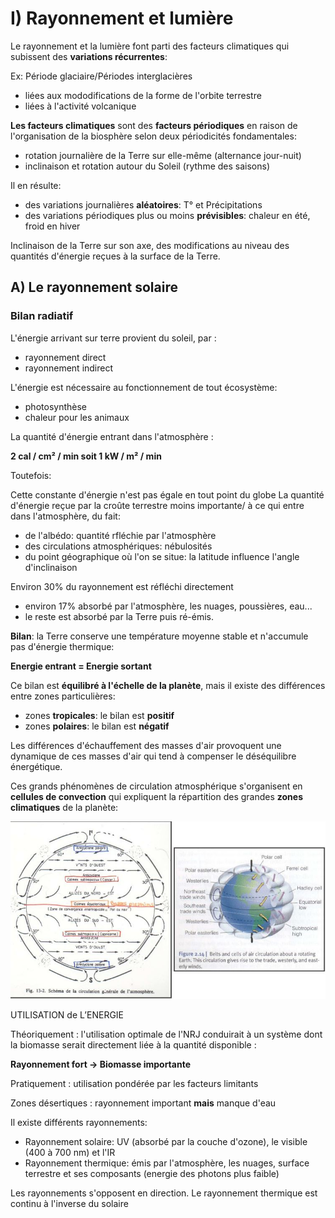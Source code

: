 # I) Rayonnement et lumière

Le rayonnement et la lumière font parti des facteurs climatiques qui subissent des **variations récurrentes**:

Ex: Période glaciaire/Périodes interglacières

* liées aux mododifications de la forme de l'orbite terrestre
* liées à l'activité volcanique

**Les facteurs climatiques** sont des **facteurs périodiques** en raison de l'organisation de la biosphère selon deux périodicités fondamentales:

* rotation journalière de la Terre sur elle-même (alternance jour-nuit)
* inclinaison et rotation autour du Soleil (rythme des saisons)

Il en résulte:

* des variations journalières **aléatoires**: T° et Précipitations
* des variations périodiques plus ou moins **prévisibles**: chaleur en été, froid en hiver

Inclinaison de la Terre sur son axe, des modifications au niveau des quantités d'énergie reçues à la surface de la Terre.

## A) Le rayonnement solaire

### Bilan radiatif

L'énergie arrivant sur terre provient du soleil, par :

* rayonnement direct
* rayonnement indirect

L'énergie est nécessaire au fonctionnement de tout écosystème:

* photosynthèse
* chaleur pour les animaux

La quantité d'énergie entrant dans l'atmosphère :

**2 cal / cm² / min soit 1 kW / m² / min**

Toutefois:

Cette constante d'énergie n'est pas égale en tout point du globe
La quantité d'énergie reçue par la croûte terrestre moins importante/ à ce qui entre dans l'atmosphère, du fait:

* de l'albédo: quantité rfléchie par l'atmosphère
* des circulations atmosphériques: nébulosités
* du point géographique où l'on se situe: la latitude influence l'angle d'inclinaison

Environ 30% du rayonnement est réfléchi directement 
	
* environ 17% absorbé par l'atmosphère, les nuages, poussières, eau...
* le reste est absorbé par la Terre puis ré-émis.

**Bilan**: la Terre conserve une température moyenne stable et n'accumule pas d'énergie thermique:

**Energie entrant = Energie sortant**

Ce bilan est **équilibré à l'échelle de la planète**, mais il existe des différences entre zones particulières:


* zones **tropicales**: le bilan est **positif**
* zones **polaires**: le bilan est **négatif**

Les différences d'échauffement des masses d'air provoquent une dynamique de ces masses d'air qui tend à compenser le déséquilibre énergétique.

Ces grands phénomènes de circulation atmosphérique s'organisent en **cellules de convection** qui expliquent la répartition des grandes **zones climatiques** de la planète:

![Circulation atmosphérique](Images/cellulesdeconvection.JPG)

UTILISATION de L’ENERGIE

Théoriquement : l'utilisation optimale de l'NRJ conduirait à un système dont la biomasse serait directement liée à la quantité disponible :

**Rayonnement fort -> Biomasse importante**

Pratiquement : utilisation pondérée par les facteurs limitants

Zones désertiques : rayonnement important **mais** manque d'eau

Il existe différents rayonnements:

* Rayonnement solaire: UV (absorbé par la couche d'ozone), le visible (400 à 700 nm) et l'IR
* Rayonnement thermique: émis par l'atmosphère, les nuages, surface terrestre et ses composants (energie des photons plus faible)

Les rayonnements s'opposent en direction. Le rayonnement thermique est continu à l'inverse du solaire




































